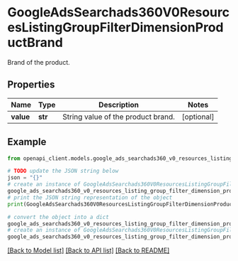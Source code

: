 # GoogleAdsSearchads360V0ResourcesListingGroupFilterDimensionProductBrand

Brand of the product.

## Properties

Name | Type | Description | Notes
------------ | ------------- | ------------- | -------------
**value** | **str** | String value of the product brand. | [optional] 

## Example

```python
from openapi_client.models.google_ads_searchads360_v0_resources_listing_group_filter_dimension_product_brand import GoogleAdsSearchads360V0ResourcesListingGroupFilterDimensionProductBrand

# TODO update the JSON string below
json = "{}"
# create an instance of GoogleAdsSearchads360V0ResourcesListingGroupFilterDimensionProductBrand from a JSON string
google_ads_searchads360_v0_resources_listing_group_filter_dimension_product_brand_instance = GoogleAdsSearchads360V0ResourcesListingGroupFilterDimensionProductBrand.from_json(json)
# print the JSON string representation of the object
print(GoogleAdsSearchads360V0ResourcesListingGroupFilterDimensionProductBrand.to_json())

# convert the object into a dict
google_ads_searchads360_v0_resources_listing_group_filter_dimension_product_brand_dict = google_ads_searchads360_v0_resources_listing_group_filter_dimension_product_brand_instance.to_dict()
# create an instance of GoogleAdsSearchads360V0ResourcesListingGroupFilterDimensionProductBrand from a dict
google_ads_searchads360_v0_resources_listing_group_filter_dimension_product_brand_from_dict = GoogleAdsSearchads360V0ResourcesListingGroupFilterDimensionProductBrand.from_dict(google_ads_searchads360_v0_resources_listing_group_filter_dimension_product_brand_dict)
```
[[Back to Model list]](../README.md#documentation-for-models) [[Back to API list]](../README.md#documentation-for-api-endpoints) [[Back to README]](../README.md)


